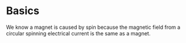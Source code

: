 # Basics

We know a magnet is caused by spin because the magnetic field from a circular spinning electrical current is the same as a magnet.

